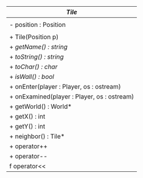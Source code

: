 | _Tile_                                      |
| --------------------------------------------|
|                                             |
| - position : Position                       |
|                                             |
| + Tile(Position p)                          |
| + _getName() : string_                      |
| + _toString() : string_                     |
| + _toChar() : char_                         |
| + _isWall() : bool_                         |
| + onEnter(player : Player, os : ostream)    |
| + onExamined(player : Player, os : ostream) |
| + getWorld() : World*                       |
| + getX() : int                              |
| + getY() : int                              |
| + neighbor() : Tile*                        |
| + operator++                                |
| + operator--                                |
| f operator<<                                |